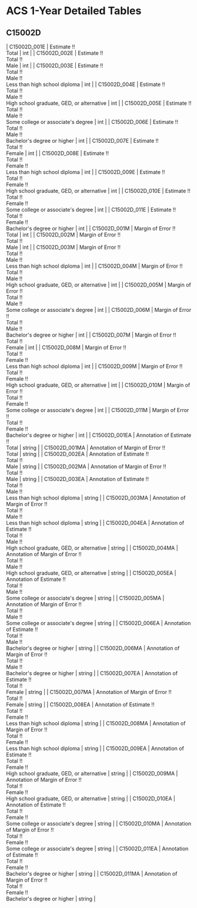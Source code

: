 # ACS 1-Year Detailed Tables

## C15002D

| C15002D_001E | Estimate !!<br>Total | int |
| C15002D_002E | Estimate !!<br>Total !!<br>Male | int |
| C15002D_003E | Estimate !!<br>Total !!<br>Male !!<br>Less than high school diploma | int |
| C15002D_004E | Estimate !!<br>Total !!<br>Male !!<br>High school graduate, GED, or alternative | int |
| C15002D_005E | Estimate !!<br>Total !!<br>Male !!<br>Some college or associate's degree | int |
| C15002D_006E | Estimate !!<br>Total !!<br>Male !!<br>Bachelor's degree or higher | int |
| C15002D_007E | Estimate !!<br>Total !!<br>Female | int |
| C15002D_008E | Estimate !!<br>Total !!<br>Female !!<br>Less than high school diploma | int |
| C15002D_009E | Estimate !!<br>Total !!<br>Female !!<br>High school graduate, GED, or alternative | int |
| C15002D_010E | Estimate !!<br>Total !!<br>Female !!<br>Some college or associate's degree | int |
| C15002D_011E | Estimate !!<br>Total !!<br>Female !!<br>Bachelor's degree or higher | int |
| C15002D_001M | Margin of Error !!<br>Total | int |
| C15002D_002M | Margin of Error !!<br>Total !!<br>Male | int |
| C15002D_003M | Margin of Error !!<br>Total !!<br>Male !!<br>Less than high school diploma | int |
| C15002D_004M | Margin of Error !!<br>Total !!<br>Male !!<br>High school graduate, GED, or alternative | int |
| C15002D_005M | Margin of Error !!<br>Total !!<br>Male !!<br>Some college or associate's degree | int |
| C15002D_006M | Margin of Error !!<br>Total !!<br>Male !!<br>Bachelor's degree or higher | int |
| C15002D_007M | Margin of Error !!<br>Total !!<br>Female | int |
| C15002D_008M | Margin of Error !!<br>Total !!<br>Female !!<br>Less than high school diploma | int |
| C15002D_009M | Margin of Error !!<br>Total !!<br>Female !!<br>High school graduate, GED, or alternative | int |
| C15002D_010M | Margin of Error !!<br>Total !!<br>Female !!<br>Some college or associate's degree | int |
| C15002D_011M | Margin of Error !!<br>Total !!<br>Female !!<br>Bachelor's degree or higher | int |
| C15002D_001EA | Annotation of Estimate !!<br>Total | string |
| C15002D_001MA | Annotation of Margin of Error !!<br>Total | string |
| C15002D_002EA | Annotation of Estimate !!<br>Total !!<br>Male | string |
| C15002D_002MA | Annotation of Margin of Error !!<br>Total !!<br>Male | string |
| C15002D_003EA | Annotation of Estimate !!<br>Total !!<br>Male !!<br>Less than high school diploma | string |
| C15002D_003MA | Annotation of Margin of Error !!<br>Total !!<br>Male !!<br>Less than high school diploma | string |
| C15002D_004EA | Annotation of Estimate !!<br>Total !!<br>Male !!<br>High school graduate, GED, or alternative | string |
| C15002D_004MA | Annotation of Margin of Error !!<br>Total !!<br>Male !!<br>High school graduate, GED, or alternative | string |
| C15002D_005EA | Annotation of Estimate !!<br>Total !!<br>Male !!<br>Some college or associate's degree | string |
| C15002D_005MA | Annotation of Margin of Error !!<br>Total !!<br>Male !!<br>Some college or associate's degree | string |
| C15002D_006EA | Annotation of Estimate !!<br>Total !!<br>Male !!<br>Bachelor's degree or higher | string |
| C15002D_006MA | Annotation of Margin of Error !!<br>Total !!<br>Male !!<br>Bachelor's degree or higher | string |
| C15002D_007EA | Annotation of Estimate !!<br>Total !!<br>Female | string |
| C15002D_007MA | Annotation of Margin of Error !!<br>Total !!<br>Female | string |
| C15002D_008EA | Annotation of Estimate !!<br>Total !!<br>Female !!<br>Less than high school diploma | string |
| C15002D_008MA | Annotation of Margin of Error !!<br>Total !!<br>Female !!<br>Less than high school diploma | string |
| C15002D_009EA | Annotation of Estimate !!<br>Total !!<br>Female !!<br>High school graduate, GED, or alternative | string |
| C15002D_009MA | Annotation of Margin of Error !!<br>Total !!<br>Female !!<br>High school graduate, GED, or alternative | string |
| C15002D_010EA | Annotation of Estimate !!<br>Total !!<br>Female !!<br>Some college or associate's degree | string |
| C15002D_010MA | Annotation of Margin of Error !!<br>Total !!<br>Female !!<br>Some college or associate's degree | string |
| C15002D_011EA | Annotation of Estimate !!<br>Total !!<br>Female !!<br>Bachelor's degree or higher | string |
| C15002D_011MA | Annotation of Margin of Error !!<br>Total !!<br>Female !!<br>Bachelor's degree or higher | string |

